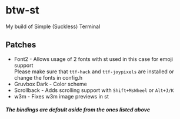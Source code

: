# btw-st
My build of Simple (Suckless) Terminal

## Patches

- Font2 - Allows usage of 2 fonts with st used in this case for emoji support   
Please make sure that `ttf-hack` and `ttf-joypixels` are installed or change the fonts in config.h
- Gruvbox Dark - Color scheme
- Scrollback - Adds scrolling support with `Shift+MsWheel` or `Alt+J/K`
- w3m - Fixes w3m image previews in st
    
##### The bindings are default aside from the ones listed above
